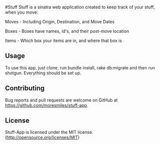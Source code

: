 #Stuff
Stuff is a sinatra web application created to keep track of your stuff, when you move:

Moves - Including Origin, Destination, and Move Dates

Boxes - Boxes have names, id's, and their post-move location

Items - Which box your items are in, and where that box is

## Usage
To use this app, just clone, run bundle install, rake db:migrate and then run shotgun. Everything should be set up.

## Contributing

Bug reports and pull requests are welcome on GitHub at https://github.com/moresmiles/stuff-app.

## License

Stuff-App is licensed under the MIT license. (http://opensource.org/licenses/MIT)
